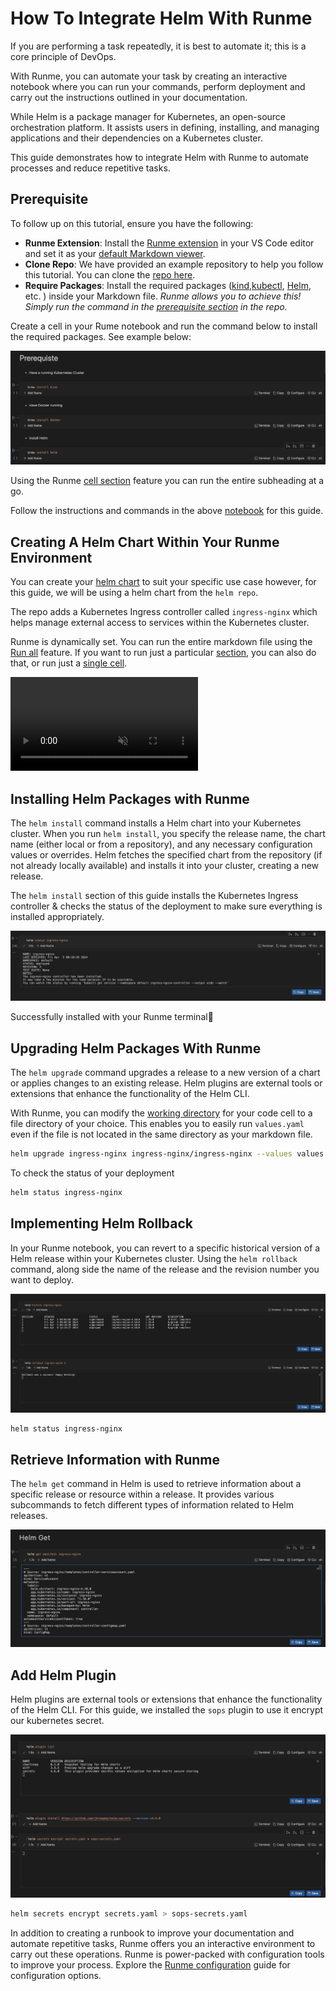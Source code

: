 # How To Integrate Helm With Runme

If you are performing a task repeatedly, it is best to automate it; this is a core principle of DevOps.

With Runme, you can automate your task by creating an interactive notebook where you can run your commands, perform deployment and carry out the instructions outlined in your documentation.

While Helm is a package manager for Kubernetes, an open-source orchestration platform. It assists users in defining, installing, and managing applications and their dependencies on a Kubernetes cluster.

This guide demonstrates how to integrate Helm with Runme to automate processes and reduce repetitive tasks.

## **Prerequisite**

To follow up on this tutorial, ensure you have the following:

- **Runme Extension**: Install the [Runme extension](https://marketplace.visualstudio.com/items?itemName=stateful.runme) in your VS Code editor and set it as your [default Markdown viewer](https://docs.runme.dev/installation/installrunme#how-to-set-vs-code-as-your-default-markdown-viewer).
- **Clone Repo**: We have provided an example repository to help you follow this tutorial. You can clone the [repo here](https://github.com/stateful/blog-examples/blob/main/Cloud-native/helm/helm.md).
- **Require Packages**: Install the required packages ([kind](https://kind.sigs.k8s.io/docs/user/quick-start/),[kubectl](https://kubernetes.io/docs/tasks/tools/install-kubectl-linux/), [Helm](https://helm.sh/docs/intro/install/), etc. ) inside your Markdown file. *Runme allows you to achieve this! Simply run the command in the [prerequisite section](https://github.com/stateful/blog-examples/blob/main/Cloud-native/helm/helm.md#prerequiste) in the repo.*

Create a cell in your Rume notebook and run the command below to install the required packages. See example below:

![helm pre requiste section](../../static/img/guide-page/helm-prerequiste.png)

Using the Runme [cell section](../configuration/cellsection) feature you can run the entire subheading at a go.

Follow the instructions and commands in the above [notebook](https://github.com/stateful/blog-examples/blob/main/Cloud-native/helm/helm.md) for this guide.

## **Creating A Helm Chart Within Your Runme Environment**

You can create your [helm chart](https://helm.sh/docs/intro/using_helm/#creating-your-own-charts) to suit your specific use case however, for this guide, we will be using a helm chart from the `helm repo`.

The repo adds a Kubernetes Ingress controller called `ingress-nginx` which helps manage external access to services within the Kubernetes cluster.

Runme is dynamically set. You can run the entire markdown file using the [Run all](https://docs.runme.dev/configuration/document-level#run-all-button) feature. If you want to run just a particular [section](../configuration/cellsection), you can also do that, or run just a [single cell](../configuration/cell-level).

<video autoPlay loop muted playsInline controls>
  <source src="/videos/runme-section.mp4" type="video/mp4" />
  <source src="/videos/runme-section.webm" type="video/webm" />
</video>

## **Installing Helm Packages with Runme**

The `helm install` command installs a Helm chart into your Kubernetes cluster. When you run `helm install`, you specify the release name, the chart name (either local or from a repository), and any necessary configuration values or overrides. Helm fetches the specified chart from the repository (if not already locally available) and installs it into your cluster, creating a new release.

The `helm install` section of this guide installs the  Kubernetes Ingress controller & checks the status of the deployment to make sure everything is installed appropriately.

![helm status](../../static/img/guide-page/runme-helm-status.png)

Successfully installed with your Runme terminal:tada:

## **Upgrading Helm Packages With Runme**

The `helm upgrade` command upgrades a release to a new version of a chart or applies changes to an existing release.
Helm plugins are external tools or extensions that enhance the functionality of the Helm CLI.

With Runme, you can modify the [working directory](../configuration/cell-level#cells-current-working-directory) for your code cell to a file directory of your choice. This enables you to easily run `values.yaml` even if the file is not located in the same directory as your markdown file.

```sh
helm upgrade ingress-nginx ingress-nginx/ingress-nginx --values values.yaml
```

To check the status of your deployment

```sh
helm status ingress-nginx
```

## **Implementing Helm Rollback**

In your Runme notebook, you can revert to a specific historical version of a Helm release within your Kubernetes cluster. Using the `helm rollback` command, along side the name of the release and the revision number you want to deploy.

![helm rollback](../../static/img/guide-page/runme-helm-rollback.png)

```sh
helm status ingress-nginx
```

## **Retrieve Information with Runme**

The `helm get` command in Helm is used to retrieve information about a specific release or resource within a release. It provides various subcommands to fetch different types of information related to Helm releases.

![helm get manifest](../../static/img/guide-page/helmget.png)

## **Add Helm Plugin**

Helm plugins are external tools or extensions that enhance the functionality of the Helm CLI. For this guide, we installed the `sops` plugin to use it encrypt our kubernetes secret.

![runme-plugins](../../static/img/guide-page/runme-helm-plugins.png)

```sh
helm secrets encrypt secrets.yaml > sops-secrets.yaml
```

In addition to creating a runbook to improve your documentation and automate repetitive tasks, Runme offers you an interactive environment to carry out these operations. Runme is power-packed with configuration tools to improve your process. Explore the [Runme configuration](../configuration) guide for configuration options.
